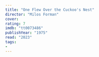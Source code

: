 ```yaml
---
title: "One Flew Over the Cuckoo's Nest"
director: "Milos Forman"
cover: 
rating: 7
imdb: "tt0073486"
publishYear: "1975"
read: "2023"
tags:
- 
---
```

